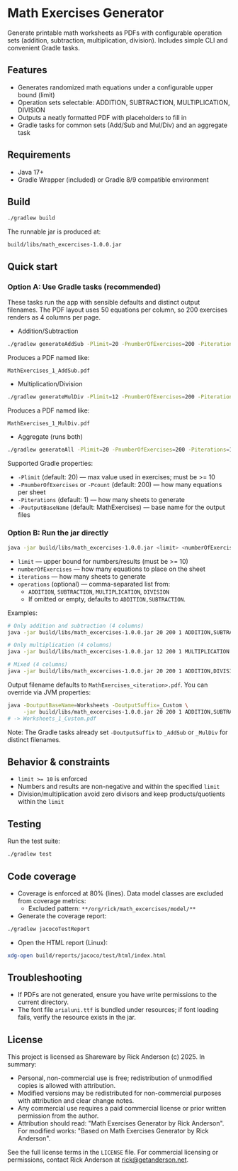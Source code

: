 # Math Exercises Generator

Generate printable math worksheets as PDFs with configurable operation sets (addition, subtraction, multiplication, division). Includes simple CLI and convenient Gradle tasks.

## Features
- Generates randomized math equations under a configurable upper bound (limit)
- Operation sets selectable: ADDITION, SUBTRACTION, MULTIPLICATION, DIVISION
- Outputs a neatly formatted PDF with placeholders to fill in
- Gradle tasks for common sets (Add/Sub and Mul/Div) and an aggregate task

## Requirements
- Java 17+
- Gradle Wrapper (included) or Gradle 8/9 compatible environment

## Build
```bash
./gradlew build
```
The runnable jar is produced at:
```
build/libs/math_excercises-1.0.0.jar
```

## Quick start

### Option A: Use Gradle tasks (recommended)
These tasks run the app with sensible defaults and distinct output filenames. The PDF layout uses 50 equations per column, so 200 exercises renders as 4 columns per page.

- Addition/Subtraction
```bash
./gradlew generateAddSub -Plimit=20 -PnumberOfExercises=200 -Piterations=1
```
Produces a PDF named like:
```
MathExercises_1_AddSub.pdf
```

- Multiplication/Division
```bash
./gradlew generateMulDiv -Plimit=12 -PnumberOfExercises=200 -Piterations=1
```
Produces a PDF named like:
```
MathExercises_1_MulDiv.pdf
```

- Aggregate (runs both)
```bash
./gradlew generateAll -Plimit=20 -PnumberOfExercises=200 -Piterations=1
```

Supported Gradle properties:
- `-Plimit` (default: 20) — max value used in exercises; must be >= 10
- `-PnumberOfExercises` or `-Pcount` (default: 200) — how many equations per sheet
- `-Piterations` (default: 1) — how many sheets to generate
- `-PoutputBaseName` (default: MathExercises) — base name for the output files

### Option B: Run the jar directly
```bash
java -jar build/libs/math_excercises-1.0.0.jar <limit> <numberOfExercises> <iterations> [operations]
```
- `limit` — upper bound for numbers/results (must be >= 10)
- `numberOfExercises` — how many equations to place on the sheet
- `iterations` — how many sheets to generate
- `operations` (optional) — comma-separated list from:
  - `ADDITION`, `SUBTRACTION`, `MULTIPLICATION`, `DIVISION`
  - If omitted or empty, defaults to `ADDITION,SUBTRACTION`.

Examples:
```bash
# Only addition and subtraction (4 columns)
java -jar build/libs/math_excercises-1.0.0.jar 20 200 1 ADDITION,SUBTRACTION

# Only multiplication (4 columns)
java -jar build/libs/math_excercises-1.0.0.jar 12 200 1 MULTIPLICATION

# Mixed (4 columns)
java -jar build/libs/math_excercises-1.0.0.jar 20 200 1 ADDITION,DIVISION
```

Output filename defaults to `MathExercises_<iteration>.pdf`. You can override via JVM properties:
```bash
java -DoutputBaseName=Worksheets -DoutputSuffix=_Custom \
     -jar build/libs/math_excercises-1.0.0.jar 20 200 1 ADDITION,SUBTRACTION
# -> Worksheets_1_Custom.pdf
```

Note: The Gradle tasks already set `-DoutputSuffix` to `_AddSub` or `_MulDiv` for distinct filenames.

## Behavior & constraints
- `limit >= 10` is enforced
- Numbers and results are non-negative and within the specified `limit`
- Division/multiplication avoid zero divisors and keep products/quotients within the `limit`

## Testing
Run the test suite:
```bash
./gradlew test
```

## Code coverage
- Coverage is enforced at 80% (lines). Data model classes are excluded from coverage metrics:
  - Excluded pattern: `**/org/rick/math_excercises/model/**`
- Generate the coverage report:
```bash
./gradlew jacocoTestReport
```
- Open the HTML report (Linux):
```bash
xdg-open build/reports/jacoco/test/html/index.html
```

## Troubleshooting
- If PDFs are not generated, ensure you have write permissions to the current directory.
- The font file `arialuni.ttf` is bundled under resources; if font loading fails, verify the resource exists in the jar.

## License
This project is licensed as Shareware by Rick Anderson (c) 2025. In summary:
- Personal, non-commercial use is free; redistribution of unmodified copies is allowed with attribution.
- Modified versions may be redistributed for non-commercial purposes with attribution and clear change notes.
- Any commercial use requires a paid commercial license or prior written permission from the author.
- Attribution should read: "Math Exercises Generator by Rick Anderson". For modified works: "Based on Math Exercises Generator by Rick Anderson".

See the full license terms in the `LICENSE` file. For commercial licensing or permissions, contact Rick Anderson at rick@getanderson.net.
